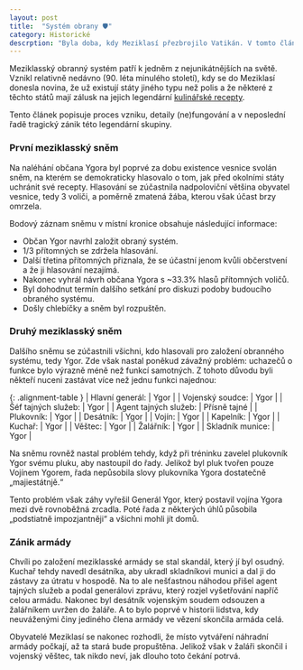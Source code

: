 ```yaml
---
layout: post
title:  "Systém obrany 🛡️"
category: Historické
descrption: "Byla doba, kdy Meziklasí přezbrojilo Vatikán. V tomto článku se dozvíte jak to doopravdy bylo."
---
```


Meziklasský obranný systém patří k jedněm z nejunikátnějších na světě. Vznikl relativně nedávno (90. léta minulého století), kdy se do Meziklasí donesla novina, že už existují státy jiného typu než polis a že některé z těchto států mají zálusk na jejich legendární [kulinářské recepty](/clanky/#recepty).

Tento článek popisuje proces vzniku, detaily (ne)fungování a v neposlední řadě tragický zánik této legendární skupiny.

### První meziklasský sněm
Na naléhání občana Ygora byl poprvé za dobu existence vesnice svolán sněm, na kterém se demokraticky hlasovalo o tom, jak před okolními státy uchránit své recepty. Hlasování se zúčastnila nadpoloviční většina obyvatel vesnice, tedy 3 voliči, a poměrně zmatená žába, kterou však účast brzy omrzela. 

Bodový záznam sněmu v místní kronice obsahuje následující informace:
- Občan Ygor navrhl založit obraný systém. 
- 1/3 přítomných se zdržela hlasování.
- Další třetina přítomných přiznala, že se účastní jenom kvůli občerstvení a že ji hlasování nezajímá.
- Nakonec vyhrál návrh občana Ygora s ~33.3% hlasů přítomných voličů.
- Byl dohodnut termín dalšího setkání pro diskuzi podoby budoucího obraného systému.
- Došly chlebíčky a sněm byl rozpuštěn.

### Druhý meziklasský sněm
Dalšího sněmu se zúčastnili všichni, kdo hlasovali pro založení obranného systému, tedy Ygor. Zde však nastal poněkud závažný problém: uchazečů o funkce bylo výrazně méně než funkcí samotných. Z tohoto důvodu byli někteří nuceni zastávat více než jednu funkci najednou: 

{: .alignment-table }
| Hlavní generál: | Ygor |
| Vojenský soudce: | Ygor |
| Šéf tajných služeb: | Ygor |
| Agent tajných služeb: | Přísně tajné |
| Plukovník: | Ygor |
| Desátník: | Ygor |
| Vojín: | Ygor |
| Kapelník: | Ygor |
| Kuchař: | Ygor |
| Věštec: | Ygor |
| Žalářník: | Ygor |
| Skladník munice: | Ygor |

Na sněmu rovněž nastal problém tehdy, když při tréninku zavelel plukovník Ygor svému pluku, aby nastoupil do řady. Jelikož byl pluk tvořen pouze Vojínem Ygorem, řada nepůsobila slovy plukovníka Ygora dostatečně „majiestátnjě.“

Tento problém však záhy vyřešil Generál Ygor, který postavil vojína Ygora mezi dvě rovnoběžná zrcadla. Poté řada z některých úhlů působila „podstiatně impozjantněji“ a všichni mohli jít domů. 

### Zánik armády
Chvíli po založení meziklasské armády se stal skandál, který jí byl osudný. Kuchař tehdy navedl desátníka, aby ukradl skladníkovi munici a dal ji do zástavy za útratu v hospodě. Na to ale nešťastnou náhodou přišel agent tajných služeb a podal generálovi zprávu, který rozjel vyšetřování napříč celou armádu. Nakonec byl desátník vojenským soudem odsouzen a žalářníkem uvržen do žaláře. A to bylo poprvé v historii lidstva, kdy neuváženými činy jediného člena armády ve vězení skončila armáda celá.

Obyvatelé Meziklasí se nakonec rozhodli, že místo vytváření náhradní armády počkají, až ta stará bude propuštěna. Jelikož však v žaláři skončil i vojenský věštec, tak nikdo neví, jak dlouho toto čekání potrvá.
